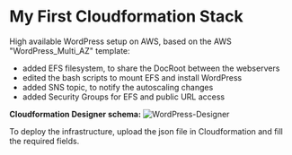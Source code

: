 # My First Cloudformation Stack

High available WordPress setup on AWS, based on the AWS "WordPress_Multi_AZ" template:

- added EFS filesystem, to share the DocRoot between the webservers
- edited the bash scripts to mount EFS and install WordPress
- added SNS topic, to notify the autoscaling changes
- added Security Groups for EFS and public URL access

**Cloudformation Designer schema:**
![WordPress-Designer](https://user-images.githubusercontent.com/10097753/174570511-c4b22ce2-1e54-47d6-a980-c6458d46047c.png)

To deploy the infrastructure, upload the json file in Cloudformation and fill the required fields.
